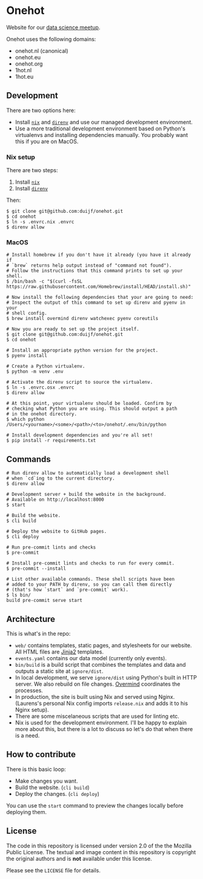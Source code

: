 # Onehot

Website for our [data science meetup][meetup].

 [meetup]:https://www.meetup.com/onehot-data-science-utrecht/

 Onehot uses the following domains:
 - onehot.nl (canonical)
 - onehot.eu
 - onehot.org
 - 1hot.nl
 - 1hot.eu

## Development

There are two options here:

 - Install [`nix`][nix] and [`direnv`][direnv] and use our managed
   development environment.
 - Use a more traditional development environment based on Python's
   virtualenvs and installing dependencies manually. You probably want
   this if you are on MacOS.

### Nix setup

There are two steps:

 1. Install [`nix`][nix]
 1. Install [`direnv`][direnv]

Then:

```
$ git clone git@github.com:duijf/onehot.git
$ cd onehot
$ ln -s .envrc.nix .envrc
$ direnv allow
```

 [nix]:https://nixos.org/download.html
 [direnv]:https://direnv.net/#getting-started

### MacOS

```
# Install homebrew if you don't have it already (you have it already if
# `brew` returns help output instead of "command not found").
# Follow the instructions that this command prints to set up your shell.
$ /bin/bash -c "$(curl -fsSL https://raw.githubusercontent.com/Homebrew/install/HEAD/install.sh)"

# Now install the following dependencies that your are going to need:
# Inspect the output of this command to set up direnv and pyenv in your
# shell config.
$ brew install overmind direnv watchexec pyenv coreutils

# Now you are ready to set up the project itself.
$ git clone git@github.com:duijf/onehot.git
$ cd onehot

# Install an appropriate python version for the project.
$ pyenv install

# Create a Python virtualenv.
$ python -m venv .env

# Activate the direnv script to source the virtualenv.
$ ln -s .envrc.osx .envrc
$ direnv allow

# At this point, your virtualenv should be loaded. Confirm by
# checking what Python you are using. This should output a path
# in the onehot directory.
$ which python
/Users/<yourname>/<some>/<path>/<to>/onehot/.env/bin/python

# Install development dependencies and you're all set!
$ pip install -r requirements.txt
```

## Commands

```
# Run direnv allow to automatically load a development shell
# when `cd`ing to the current directory.
$ direnv allow

# Development server + build the website in the background.
# Available on http://localhost:8000
$ start

# Build the website.
$ cli build

# Deploy the website to GitHub pages.
$ cli deploy

# Run pre-commit lints and checks
$ pre-commit

# Install pre-commit lints and checks to run for every commit.
$ pre-commit --install

# List other available commands. These shell scripts have been
# added to your PATH by direnv, so you can call them directly
# (that's how `start` and `pre-commit` work).
$ ls bin/
build pre-commit serve start

```

## Architecture

This is what's in the repo:

 - `web/` contains templates, static pages, and stylesheets for our
   website. All HTML files are [Jinja2][jinja2] templates.
 - `events.yaml` contains our data model (currently only events).
 - `bin/build` is a build script that combines the templates and data
   and outputs a static site at `ignore/dist`.
 - In local development, we serve `ignore/dist` using Python's built
   in HTTP server. We also rebuild on file changes. [Overmind][overmind]
   coordinates the processes.
 - In production, the site is built using Nix and served using Nginx.
   (Laurens's personal Nix config imports `release.nix` and adds it to
   his Nginx setup).
 - There are some miscelaneous scripts that are used for linting etc.
 - Nix is used for the development environment. I'll be happy to
   explain more about this, but there is a lot to discuss so let's do
   that when there is a need.

[jinja2]:https://jinja.palletsprojects.com/en/2.11.x/
[overmind]:https://github.com/DarthSim/overmind

## How to contribute

There is this basic loop:

 - Make changes you want.
 - Build the website. (`cli build`)
 - Deploy the changes. (`cli deploy`)

You can use the `start` command to preview the changes locally before deploying
them.

## License

The code in this repository is licensed under version 2.0 of the the Mozilla
Public License. The textual and image content in this repository is copyright
the original authors and is **not** available under this license.

Please see the `LICENSE` file for details.

